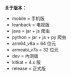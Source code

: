 **关于版本：**

- mobile = 手机版
- leanback = 电视版
- java = jar + js 爬虫
- python = jar + js + py 爬虫
- arm64_v8a = 64 位元
- armeabi_v7a = 32 位元
- dev = 內测版
- kitkat = 4.x 版
- release = 正式版